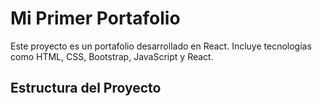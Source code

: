 # Mi Primer Portafolio

Este proyecto es un portafolio desarrollado en React. Incluye tecnologías como HTML, CSS, Bootstrap, JavaScript y React.

## Estructura del Proyecto

